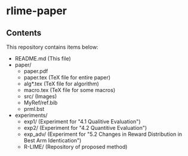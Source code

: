 # rlime-paper

## Contents
This repository contains items below:
- README.md (This file)
- paper/
  - paper.pdf
  - paper.tex (TeX file for entire paper)
  - alg*.tex (TeX file for algorithm)
  - macro.tex (TeX file for some macros)
  - src/ (Images)
  - MyRef/ref.bib
  - prml.bst
- experiments/
  - exp1/ (Experiment for "4.1 Qualitive Evaluation")
  - exp2/ (Experiment for "4.2 Quantitive Evaluation")
  - exp_adv/ (Experiment for "5.2 Changes in Reward Distribution in Best Arm Identication")
  - R-LIME/ (Repository of proposed method)
